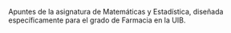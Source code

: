 Apuntes de la asignatura de Matemáticas y Estadística, diseñada específicamente para el grado de Farmacia en la UIB.

